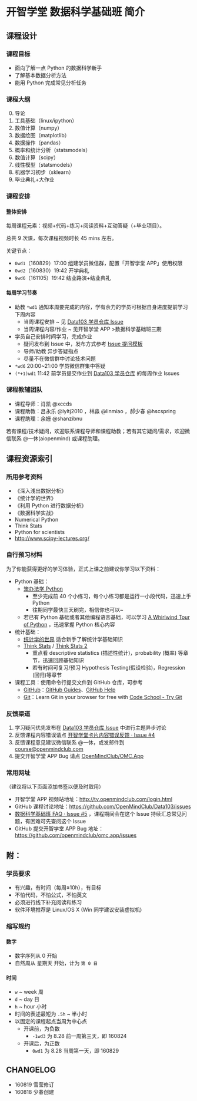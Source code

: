 # 开智学堂 数据科学基础班 简介

## 课程设计

### 课程目标

- 面向了解一点 Python 的数据科学新手
- 了解基本数据分析方法
- 能用 Python 完成常见分析任务


### 课程大纲

0. 导论
1. 工具基础（linux/ipython）
2. 数值计算（numpy）
3. 数据绘图（matplotlib）
4. 数据操作（pandas）
5. 概率和统计分析（statsmodels）
6. 数值计算（scipy）
7. 线性模型（statsmodels）
8. 机器学习初步（sklearn）
9. 毕业典礼+大作业



### 课程安排

#### 整体安排


每周课程元素：视频+代码+练习+阅读资料+互动答疑（+毕业项目）。

总共 9 次课，每次课程视频时长 45 mins 左右。

关键节点：

- `0wd1`（160829）17:00 组建学员微信群，配置「开智学堂 APP」使用权限
- `0wd2`（160830）19:42 开学典礼
- `9wd6`（161105）19:42 结业路演+结业典礼


#### 每周学习节奏

- 助教 `*wd1` 通知本周要完成的内容，学有余力的学员可根据自身进度提前学习下周内容
	- 当周课程安排 ~ 见 [Data103 学员仓库 Issue](https://github.com/OpenMindClub/Data103/issues)
	- 当周课程内容/作业 ~ 见开智学堂 APP >数据科学基础班三期
- 学员自己安排时间学习，完成作业
	- 疑问发布到 Issue 中，发布方式参考 [Issue 提问模板](https://github.com/OpenMindClub/Data103/issues/2)
	- 导师/助教 异步答疑指点
	- 尽量不在微信群中讨论技术问题
- `*wd6` 20:00~21:00 学员微信群集中答疑
- `(*+1)wd1` 11:42 前学员提交作业到 [Data103 学员仓库](https://github.com/OpenMindClub/Data103/issues) 的每周作业 Issues  

### 课程教辅团队

- 课程导师：肖凯 @xccds
- 课程助教：吕永乐 @lyltj2010 ，林淼 @linmiao ，郝少春 @hscspring
- 课程助理：余姗 @shanzibnu

若有课程/技术疑问，欢迎联系课程导师和课程助教；若有其它疑问/需求，欢迎微信联系 @一休(aiopenmind) 或课程助理。


## 课程资源索引

### 所用参考资料

- 《深入浅出数据分析》
- 《统计学的世界》
- 《利用 Python 进行数据分析》
- 《数据科学实战》
- Numerical Python
- Think Stats
- Python for scientists
- http://www.scipy-lectures.org/

### 自行预习材料

为了你能获得更好的学习体验，正式上课之前建议你学习以下资料：

- Python 基础：
	- [笨办法学 Python](http://learnpythonthehardway.org/book/)
		- 至少完成前 40 个小练习，每个小练习都是运行一小段代码，迅速上手 Python
		- 往期同学最快三天刷完，相信你也可以~
	- 若已有 Python 基础或者其他编程语言基础，可以学习 [A Whirlwind Tour of Python](https://github.com/jakevdp/WhirlwindTourOfPython) ，迅速掌握 Python 核心内容
- 统计基础：
	- [统计学的世界](https://book.douban.com/subject/1138353/) 适合新手了解统计学基础知识
	- [Think Stats](http://greenteapress.com/thinkstats/) / [Think Stats 2](http://greenteapress.com/thinkstats2/html/index.html) 
		- 重点看 descriptive statistics (描述性统计)，probability (概率) 等章节，迅速回顾基础知识
		- 若有时间可复习/预习 Hypothesis Testing(假设检验)，Regression (回归)等章节
- 课程工具：使用命令行提交文件到 GitHub 仓库，可参考
	- [GitHub](https://github.com/)：[GitHub Guides](https://guides.github.com/)、[GitHub Help](https://help.github.com/)
	- [Git](https://git-scm.com/)：Learn Git in your browser for free with [Code School - Try Git](https://try.github.io/levels/1/challenges/1)


### 反馈渠道

1. 学习疑问优先发布在 [Data103 学员仓库 Issue](https://github.com/OpenMindClub/Data103/issues) 中进行主题异步讨论
2. 反馈课程内容错误请点 [开智学堂卡片内容错误反馈 · Issue #4](https://github.com/OpenMindClub/Data103/issues/4)
3. 反馈课程意见建议微信联系 @一休，或发邮件到 course@openmindclub.com
4. 提交开智学堂 APP Bug 请点 [OpenMindClub/OMC.App](https://github.com/OpenMindClub/OMC.App/issues) 


### 常用网址

（建议将以下页面添加书签以便及时取用）

- 开智学堂 APP 视频站地址：http://tv.openmindclub.com/login.html
- GitHub 课程讨论地址：https://github.com/OpenMindClub/Data103/issues
- [数据科学基础班 FAQ · Issue #5](https://github.com/OpenMindClub/Data103/issues/5) ，课程期间会在这个 Issue 持续汇总常见问题，有困难可先查阅这个 Issue
- GitHub 提交开智学堂 APP Bug 地址：https://github.com/openmindclub/omc.app/issues


## 附：

### 学员要求

- 有兴趣，有时间（每周≥10h），有目标
- 不怕代码，不怕公式，不怕英文
- 必须进行线下补充阅读和练习
- 软件环境推荐是 Linux/OS X (Win 同学建议安装虚拟机)

### 缩写规约

#### 数字

- 数字序列从 0 开始
- 自然周从 星期天 开始，计为 `第 0 日`

#### 时间

- `w` ~ week 周
- `d` ~ day 日
- `h` ~ hour 小时
- 时间的表述最短为 `.5h` ~ 半小时
- 以固定的课程起点当周为中心点
    + 开课前，为负数
        * `-1wd3` 为 8.28 前一周第三天，即 160824
    + 开课后，为正数
        * `0wd1` 为 8.28 当周第一天，即 160829


## CHANGELOG  

- 160819 雪莹修订
- 	160818 少春创建


